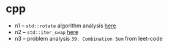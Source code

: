 # cpp

- n1 – `std::rotate` algorithm analysis [here](./n1/NOTE.md)
- n2 – `std::iter_swap` [here](./n2/NOTE.md)
- n3 – problem analysis `39. Combination Sum` from leet-code